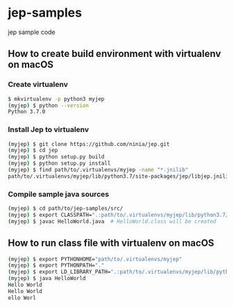# jep-samples

jep sample code

## How to create build environment with virtualenv on macOS

### Create virtualenv

```bash
$ mkvirtualenv -p python3 myjep
(myjep) $ python --version
Python 3.7.0
```

### Install Jep to virtualenv

```bash
(myjep) $ git clone https://github.com/ninia/jep.git
(myjep) $ cd jep
(myjep) $ python setup.py build
(myjep) $ python setup.py install
(myjep) $ find path/to/.virtualenvs/myjep -name "*.jnilib"
path/to/.virtualenvs/myjep/lib/python3.7/site-packages/jep/libjep.jnilib
```

### Compile sample java sources

```bash
(myjep) $ cd path/to/jep-samples/src/
(myjep) $ export CLASSPATH=".:path/to/.virtualenvs/myjep/lib/python3.7/site-packages/jep/jep-3.8.2.jar"
(myjep) $ javac HelloWorld.java  # HelloWorld.class will be created
```

## How to run class file with virtualenv on macOS

```bash
(myjep) $ export PYTHONHOME="path/to/.virtualenvs/myjep"
(myjep) $ export PYTHONPATH="."
(myjep) $ export LD_LIBRARY_PATH=".:path/to/.virtualenvs/myjep/lib/python3.7/site-packages/jep"
(myjep) $ java HelloWorld
Hello World
Hello World
ello Worl
```
